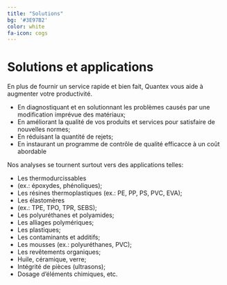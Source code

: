 ```yaml
---
title: "Solutions"
bg: '#3E97B2'
color: white
fa-icon: cogs
---
```


# Solutions et applications

En plus de fournir un service rapide et bien fait, Quantex vous aide à augmenter votre productivité.

- En diagnostiquant et en solutionnant les problèmes causés par une modification imprévue des matériaux;
- En améliorant la qualité de vos produits et services pour satisfaire de nouvelles normes;
- En réduisant la quantité de rejets;
- En instaurant un programme de contrôle de qualité efficacce à un coût abordable

Nos analyses se tournent surtout vers des applications telles:

- Les thermodurcissables
- (ex.: époxydes, phénoliques);
- Les résines thermoplastiques (ex.: PE, PP, PS, PVC, EVA);
- Les élastomères
- (ex.: TPE, TPO, TPR, SEBS);
- Les polyuréthanes et polyamides;
- Les alliages polymériques;
- Les plastiques;
- Les contaminants et additifs;
- Les mousses (ex.: polyuréthanes, PVC);
- Les revêtements organiques;
- Huile, céramique, verre;
- Intégrité de pièces (ultrasons);
- Dosage d’éléments chimiques, etc.
